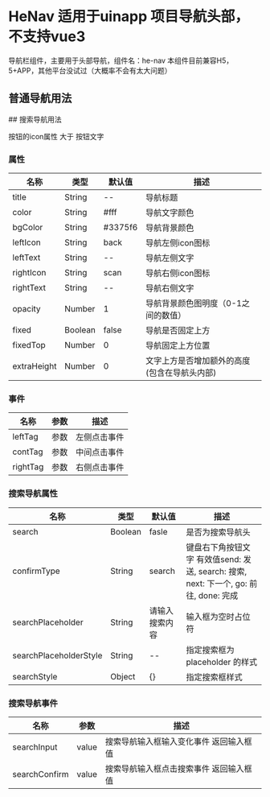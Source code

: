 # HeNav 适用于uinapp 项目导航头部，不支持vue3
导航栏组件，主要用于头部导航，组件名：he-nav
本组件目前兼容H5，5+APP，其他平台没试过（大概率不会有太大问题）

## 普通导航用法
<HeNav title='导航头' fixed :fixedTop='0' :extraHeight='40'/>
## 搜索导航用法
<HeNav title='导航头' fixed :fixedTop='0' :extraHeight='0' search searchPlaceholderStyle='color:red'/>

按钮的icon属性 大于 按钮文字
### 属性
| 名称                        | 类型          | 默认值          | 描述                                               |
| ----------------------------|--------------| ------------- | ---------------------------------------------------|
|title                       | String       | --             | 导航标题                 |
|color                       | String       | #fff           | 导航文字颜色              |
|bgColor                     | String       | #3375f6        | 导航背景颜色              |
|leftIcon                    | String       | back           | 导航左侧icon图标          |
|leftText                    | String       | --             | 导航左侧文字              |
|rightIcon                   | String       | scan           | 导航右侧icon图标          |
|rightText                   | String       | --             | 导航右侧文字              |
|opacity                     | Number       | 1              | 导航背景颜色图明度（0-1之间的数值）|
|fixed                       | Boolean      | false          | 导航是否固定上方                 |
|fixedTop                    | Number       | 0              | 导航固定上方位置                 |
|extraHeight                 | Number       | 0              | 文字上方是否增加额外的高度(包含在导航头内部)|

### 事件
| 名称                        | 参数         |描述                            |
|----------------------------|--------------|-------------------------------|
| leftTag                    | 参数         |左侧点击事件                      |
| contTag                    | 参数         |中间点击事件                      |
| rightTag                   | 参数         |右侧点击事件                      |

### 搜索导航属性
| 名称                        | 类型          | 默认值          | 描述                                               |
| ---------------------------|---------------| ------------- | ---------------------------------------------------|
|search                      | Boolean      | fasle          | 是否为搜索导航头                 |
|confirmType                 | String       | search         | 键盘右下角按钮文字 有效值send: 发送, search: 搜索, next: 下一个, go: 前往,  done: 完成|
|searchPlaceholder           | String       | 请输入搜索内容   | 输入框为空时占位符              |
|searchPlaceholderStyle      | String       | --             | 指定搜索框为 placeholder 的样式          |
|searchStyle                 | Object       | {}             | 指定搜索框样式              |


### 搜索导航事件
| 名称                        | 参数         |描述                            |
|----------------------------|--------------|-------------------------------|
| searchInput                | value        |搜索导航输入框输入变化事件 返回输入框值   |
| searchConfirm              | value        |搜索导航输入框点击搜索事件 返回输入框值   |